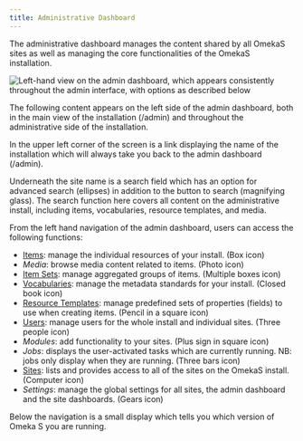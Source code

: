 ```yaml
---
title: Administrative Dashboard
---
```


The administrative dashboard manages the content shared by all OmekaS sites as well as managing the core functionalities of the OmekaS installation. 

![Left-hand view on the admin dashboard, which appears consistently throughout the admin interface, with options as described below](../files/leftnav.png)

The following content appears on the left side of the admin dashboard, both in the main view of the installation (/admin) and throughout the administrative side of the installation. 

In the upper left corner of the screen is a link displaying the name of the installation which will always take you back to the admin dashboard (/admin). 

Underneath the site name is a search field which has an option for advanced search (ellipses) in addition to the button to search (magnifying glass). The search function here covers all content on the administrative install, including items, vocabularies, resource templates, and media.  

From the left hand navigation of the admin dashboard, users can access the following functions:

- [Items](../content/items.md): manage the individual resources of your install. (Box icon)
- *Media*: browse media content related to items. (Photo icon)
- [Item Sets](../content/item-sets.md): manage aggregated groups of items. (Multiple boxes icon)
- [Vocabularies](../content/vocabularies.md): manage the metadata standards for your install. (Closed book icon)
- [Resource Templates](../content/resource-template.md): manage predefined sets of properties (fields) to use when creating items. (Pencil in a square icon)
- [Users](../users.md): manage users for the whole install and individual sites. (Three people icon)
- *Modules*: add functionality to your sites. (Plus sign in square icon)
- *Jobs*: displays the user-activated tasks which are currently running. NB: jobs only display when they are running. (Three bars icon)
- [Sites](../sites/sites.md): lists and provides access to all of the sites on the OmekaS install. (Computer icon)
- *Settings*: manage the global settings for all sites, the admin dashboard and the site dashboards. (Gears icon)


Below the navigation is a small display which tells you which version of Omeka S you are running.
